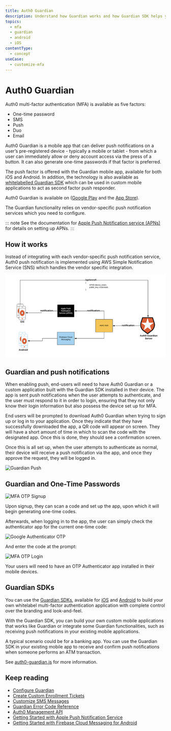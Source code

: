```yaml
---
title: Auth0 Guardian
description: Understand how Guardian works and how Guardian SDK helps you build your own authenticator and Guardian-like applications.
topics:
  - mfa
  - guardian
  - android
  - iOS
contentType:
  - concept
useCase:
  - customize-mfa
---
```

# Auth0 Guardian

Auth0 multi-factor authentication (MFA) is available as five factors:

* One-time password
* SMS
* Push
* Duo
* Email

Auth0 Guardian is a mobile app that can deliver push notifications on a user’s pre-registered device - typically a mobile or tablet - from which a user can immediately allow or deny account access via the press of a button. It can also generate one-time passwords if that factor is preferred.

The push factor is offered with the Guardian mobile app, available for both iOS and Android. In addition, the technology is also available as [whitelabelled Guardian SDK](https://auth0.com/blog/announcing-guardian-whitelabel-sdk) which can be used in custom mobile applications to act as second factor push responder. 

Auth0 Guardian is available on ([Google Play](https://play.google.com/store/apps/details?id=com.auth0.guardian) and the [App Store](https://itunes.apple.com/us/app/auth0-guardian/id1093447833?mt=8)).

The Guardian functionality relies on vendor-specific push notification services which you need to configure. 

::: note
See the documentation for [Apple Push Notification service (APNs)](https://developer.apple.com/library/archive/documentation/NetworkingInternet/Conceptual/RemoteNotificationsPG/APNSOverview.html) for details on setting up APNs. 
:::

## How it works

Instead of integrating with each vendor-specific push notification service, Auth0 push notification is implemented using AWS Simple Notification Service (SNS) which handles the vendor specific integration. 

![Guardian Functionality](/media/articles/multifactor-authentication/guardian-functionality.png)

## Guardian and push notifications

When enabling push, end-users will need to have Auth0 Guardian or a custom application built with the Guardian SDK installed in their device. The app is sent push notifications when the user attempts to authenticate, and the user must respond to it in order to login, ensuring that they not only know their login information but also possess the device set up for MFA.

End users will be prompted to download Auth0 Guardian when trying to sign up or log in to your application. Once they indicate that they have successfully downloaded the app, a QR code will appear on screen. They will have a short amount of time in which to scan the code with the designated app. Once this is done, they should see a confirmation screen.

Once this is all set up, when the user attempts to authenticate as normal, their device will receive a push notification via the app, and once they approve the request, they will be logged in.

<div class="phone-mockup"><img src="/media/articles/multifactor-authentication/guardian-push.png" alt="Guardian Push"/></div>

## Guardian and One-Time Passwords

![MFA OTP Signup](/media/articles/multifactor-authentication/mfa-otp-setup.png)

Upon signup, they can scan a code and set up the app, upon which it will begin generating one-time codes. 

Afterwards, when logging in to the app, the user can simply check the authenticator app for the current one-time code:

<div class="phone-mockup"><img src="/media/articles/multifactor-authentication/google-auth-screenshot.png" alt="Google Authenticator OTP"/></div>

And enter the code at the prompt:

![MFA OTP Login](/media/articles/multifactor-authentication/mfa-otp-login.png)

Your users will need to have an OTP Authenticator app installed in their mobile devices.

## Guardian SDKs

You can use the [Guardian SDKs](/mfa/guides/guardian/guardian-sdk), available for [iOS](/mfa/guides/guardian/configure-guardian-ios) and [Android](/mfa/guides/guardian/configure-guardian-android) to build your own whitelabel multi-factor authentication application with complete control over the branding and look-and-feel.

With the Guardian SDK, you can build your own custom mobile applications that works like Guardian or integrate some Guardian functionalities, such as receiving push notifications in your existing mobile applications.

A typical scenario could be for a banking app. You can use the Guardian SDK in your existing mobile app to receive and confirm push notifications when someone performs an ATM transaction.

See [auth0-guardian.js](https://github.com/auth0/auth0-guardian.js) for more information.

## Keep reading

* [Configure Guardian](/mfa/guides/guardian/configure-guardian)
* [Create Custom Enrollment Tickets](/mfa/guides/guardian/create-enrollment-ticket)
* [Customize SMS Messages](/mfa/guides/guardian/customize-sms-messages)
* [Guardian Error Code Reference](/mfa/references/guardian-error-code-reference)
* [Auth0 Management API](/api/management/v2)
* [Getting Started with Apple Push Notification Service](https://docs.aws.amazon.com/sns/latest/dg/mobile-push-apns.html)
* [Getting Started with Firebase Cloud Messaging for Android](https://docs.aws.amazon.com/sns/latest/dg/sns-mobile-application-as-subscriber.html)
